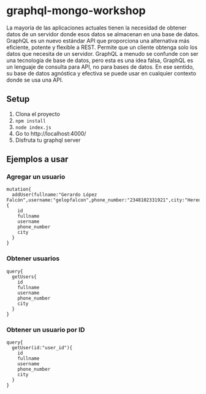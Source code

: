 # graphql-mongo-workshop
La mayoría de las aplicaciones actuales tienen la necesidad de obtener datos de un servidor donde esos datos se almacenan en una base de datos. GraphQL es un nuevo estándar API que proporciona una alternativa más eficiente, potente y flexible a REST. Permite que un cliente obtenga solo los datos que necesita de un servidor.
GraphQL a menudo se confunde con ser una tecnología de base de datos, pero esta es una idea falsa, GraphQL es un lenguaje de consulta para API, no para bases de datos. En ese sentido, su base de datos agnóstica y efectiva se puede usar en cualquier contexto donde se usa una API.

## Setup

1. Clona el proyecto
2. `npm install`
3. `node index.js`
4. Go to http://localhost:4000/
5. Disfruta tu graphql server

## Ejemplos a usar

### Agregar un usuario
```
mutation{
  addUser(fullname:"Gerardo López Falcón",username:"gelopfalcon",phone_number:"2348102331921",city:"Heredia"){
    id
    fullname
    username
    phone_number
    city
  }
}
```

### Obtener usuarios
```
query{
  getUsers{
    id
    fullname
    username
    phone_number
    city
  }
}
```

### Obtener un usuario por ID
```
query{
  getUser(id:"user_id"){
    id
    fullname
    username
    phone_number
    city
  }
}
```
